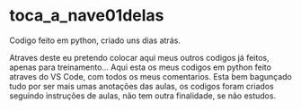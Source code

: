 # toca_a_nave01delas
 Codigo feito em python, criado uns dias atrás.

Atraves deste eu pretendo colocar aqui meus outros codigos já feitos, apenas para treinamento...
Aqui esta os meus codigos em python feito atraves do VS Code, com todos os meus comentarios.
Esta bem bagunçado tudo por ser mais umas anotações das aulas, os codigos foram criados seguindo instruções de aulas,
não tem outra finalidade, se não estudos.
